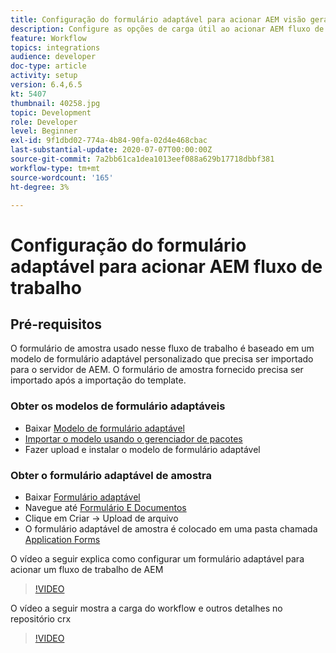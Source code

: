 ```yaml
---
title: Configuração do formulário adaptável para acionar AEM visão geral do fluxo de trabalho
description: Configure as opções de carga útil ao acionar AEM fluxo de trabalho no envio do formulário
feature: Workflow
topics: integrations
audience: developer
doc-type: article
activity: setup
version: 6.4,6.5
kt: 5407
thumbnail: 40258.jpg
topic: Development
role: Developer
level: Beginner
exl-id: 9f1dbd02-774a-4b84-90fa-02d4e468cbac
last-substantial-update: 2020-07-07T00:00:00Z
source-git-commit: 7a2bb61ca1dea1013eef088a629b17718dbbf381
workflow-type: tm+mt
source-wordcount: '165'
ht-degree: 3%

---
```


# Configuração do formulário adaptável para acionar AEM fluxo de trabalho

## Pré-requisitos

O formulário de amostra usado nesse fluxo de trabalho é baseado em um modelo de formulário adaptável personalizado que precisa ser importado para o servidor de AEM. O formulário de amostra fornecido precisa ser importado após a importação do template.

### Obter os modelos de formulário adaptáveis

* Baixar [Modelo de formulário adaptável](assets/af-form-template.zip)
* [Importar o modelo usando o gerenciador de pacotes](http://localhost:4502/crx/packmgr/index.jsp)
* Fazer upload e instalar o modelo de formulário adaptável

### Obter o formulário adaptável de amostra

* Baixar [Formulário adaptável](assets/peak-application-form.zip)
* Navegue até [Formulário E Documentos](http://localhost:4502/aem/forms.html/content/dam/formsanddocuments)
* Clique em Criar -> Upload de arquivo
* O formulário adaptável de amostra é colocado em uma pasta chamada [Application Forms](http://localhost:4502/aem/forms.html/content/dam/formsanddocuments/applicationforms)

O vídeo a seguir explica como configurar um formulário adaptável para acionar um fluxo de trabalho de AEM
>[!VIDEO](https://video.tv.adobe.com/v/40258/?quality=9&learn=on)

O vídeo a seguir mostra a carga do workflow e outros detalhes no repositório crx

>[!VIDEO](https://video.tv.adobe.com/v/40259/?quality=9&learn=on)
